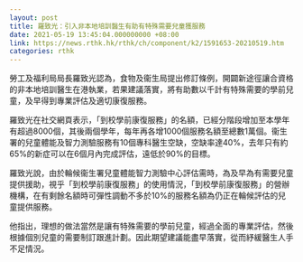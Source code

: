 ```yaml
---
layout: post
title: 羅致光：引入非本地培訓醫生有助有特殊需要兒童獲服務
date: 2021-05-19 13:45:04.000000000 +08:00
link: https://news.rthk.hk/rthk/ch/component/k2/1591653-20210519.htm
categories: rthk
---
```


勞工及福利局局長羅致光認為，食物及衞生局提出修訂條例，開闢新途徑讓合資格的非本地培訓醫生在港執業，若果建議落實，將有助數以千計有特殊需要的學前兒童，及早得到專業評估及適切康復服務。

羅致光在社交網頁表示，「到校學前康復服務」的名額，已經分階段增加至本學年有超過8000個，其後兩個學年，每年再各增1000個服務名額至總數1萬個。衞生署的兒童體能及智力測驗服務有10個專科醫生空缺，空缺率達40%，去年只有約65%的新症可以在6個月內完成評估，遠低於90%的目標。

羅致光說，由於輪候衞生署兒童體能智力測驗中心評估需時，為及早為有需要兒童提供援助，視乎「到校學前康復服務」的使用情況，「到校學前康復服務」的營辦機構，在有剩餘名額時可彈性調動不多於10%的服務名額為仍正在輪候評估的兒童提供服務。

他指出，理想的做法當然是讓有特殊需要的學前兒童，經過全面的專業評估，然後根據個別兒童的需要制訂跟進計劃。因此期望建議能盡早落實，從而紓緩醫生人手不足情況。

